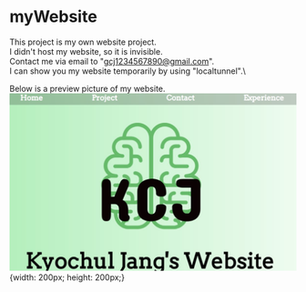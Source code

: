 # myWebsite
This project is my own website project.\
I didn't host my website, so it is invisible.\
Contact me via email to "gcj1234567890@gmail.com".\
I can show you my website temporarily by using "localtunnel".\\

Below is a preview picture of my website.\
![OfficerChul_Website](https://github.com/OfficerChul/myWebsite/blob/main/website/public/images/website_project.jpg) {width: 200px; height: 200px;}

